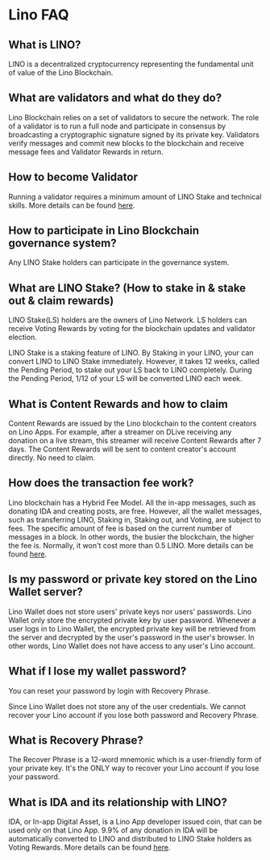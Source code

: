 # Lino FAQ

## What is LINO?

LINO is a decentralized cryptocurrency representing the fundamental unit of value of the Lino Blockchain.

## What are validators and what do they do?

Lino Blockchain relies on a set of validators to secure the network. The role of a validator is to run a full node and participate in consensus by broadcasting a cryptographic signature signed by its private key. Validators verify messages and commit new blocks to the blockchain and receive message fees and Validator Rewards in return.

## How to become Validator

Running a validator requires a minimum amount of LINO Stake and technical skills. More details can be found [here](../blockchain/validator.html).

## How to participate in Lino Blockchain governance system?

Any LINO Stake holders can participate in the governance system.

## What are LINO Stake? (How to stake in & stake out & claim rewards)

LINO Stake(LS) holders are the owners of Lino Network. LS holders can receive Voting Rewards by voting for the blockchain updates and validator election.

LINO Stake is a staking feature of LINO. By Staking in your LINO, your can convert LINO to LINO Stake immediately. However, it takes 12 weeks, called the Pending Period, to stake out your LS back to LINO completely. During the Pending Period, 1/12 of your LS will be converted LINO each week.

## What is Content Rewards and how to claim

Content Rewards are issued by the Lino blockchain to the content creators on Lino Apps.   For example, after a streamer on DLive receiving any donation on a live stream, this streamer will receive Content Rewards after 7 days. The Content Rewards will be sent to content creator's account directly. No need to claim.

## How does the transaction fee work?

Lino blockchain has a Hybrid Fee Model. All the in-app messages, such as donating IDA and creating posts, are free. However, all the wallet messages, such as transferring LINO, Staking in, Staking out, and Voting, are subject to fees. The specific amount of fee is based on the current number of messages in a block. In other words, the busier the blockchain, the higher the fee is. Normally, it won't cost more than 0.5 LINO. More details can be found [here](../blockchain/fee.html#general-messages-gm).

## Is my password or private key stored on the Lino Wallet server?

Lino Wallet does not store users' private keys nor users' passwords. Lino Wallet only store the encrypted private key by user password. Whenever a user logs in to Lino Wallet, the encrypted private key will be retrieved from the server and decrypted by the user's password in the user's browser. In other words, Lino Wallet does not have access to any user's Lino account.

## What if I lose my wallet password?

You can reset your password by login with Recovery Phrase.

Since Lino Wallet does not store any of the user credentials. We cannot recover your Lino account if you lose both password and Recovery Phrase.

## What is Recovery Phrase?

The Recover Phrase is a 12-word mnemonic which is a user-friendly form of your private key. It's the ONLY way to recover your Lino account if you lose your password.

## What is IDA and its relationship with LINO?

IDA, or In-app Digital Asset, is a Lino App developer issued coin, that can be used only on that Lino App. 9.9% of any donation in IDA will be automatically converted to LINO and distributed to LINO Stake holders as Voting Rewards. More details can be found [here](../blockchain/ida.html).
